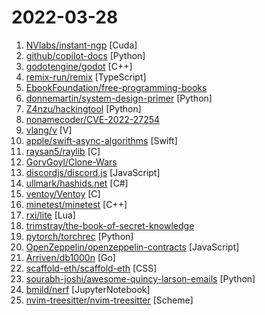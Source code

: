 # 2022-03-28

1. [NVlabs/instant-ngp](https://github.com/NVlabs/instant-ngp "Instant neural graphics primitives: lightning fast NeRF and more") [Cuda]
2. [github/copilot-docs](https://github.com/github/copilot-docs "Documentation for GitHub Copilot") [Python]
3. [godotengine/godot](https://github.com/godotengine/godot "Godot Engine – Multi-platform 2D and 3D game engine") [C++]
4. [remix-run/remix](https://github.com/remix-run/remix "Build Better Websites. Create modern, resilient user experiences with web fundamentals.") [TypeScript]
5. [EbookFoundation/free-programming-books](https://github.com/EbookFoundation/free-programming-books "📚 Freely available programming books") 
6. [donnemartin/system-design-primer](https://github.com/donnemartin/system-design-primer "Learn how to design large-scale systems. Prep for the system design interview. Includes Anki flashcards.") [Python]
7. [Z4nzu/hackingtool](https://github.com/Z4nzu/hackingtool "ALL IN ONE Hacking Tool For Hackers") [Python]
8. [nonamecoder/CVE-2022-27254](https://github.com/nonamecoder/CVE-2022-27254 "PoC for vulnerability in Honda's Remote Keyless System(CVE-2022-27254)") 
9. [vlang/v](https://github.com/vlang/v "Simple, fast, safe, compiled language for developing maintainable software. Compiles itself in <1s with zero library dependencies. https://vlang.io") [V]
10. [apple/swift-async-algorithms](https://github.com/apple/swift-async-algorithms "Async Algorithms for Swift") [Swift]
11. [raysan5/raylib](https://github.com/raysan5/raylib "A simple and easy-to-use library to enjoy videogames programming") [C]
12. [GorvGoyl/Clone-Wars](https://github.com/GorvGoyl/Clone-Wars "100+ open-source clones of popular sites like Airbnb, Amazon, Instagram, Netflix, Tiktok, Spotify, Whatsapp, Youtube etc. See source code, demo links, tech stack, github stars.") 
13. [discordjs/discord.js](https://github.com/discordjs/discord.js "A powerful JavaScript library for interacting with the Discord API") [JavaScript]
14. [ullmark/hashids.net](https://github.com/ullmark/hashids.net "A small .NET package to generate YouTube-like hashes from one or many numbers. Use hashids when you do not want to expose your database ids to the user.") [C#]
15. [ventoy/Ventoy](https://github.com/ventoy/Ventoy "A new bootable USB solution.") [C]
16. [minetest/minetest](https://github.com/minetest/minetest "Minetest is an open source voxel game engine with easy modding and game creation") [C++]
17. [rxi/lite](https://github.com/rxi/lite "A lightweight text editor written in Lua") [Lua]
18. [trimstray/the-book-of-secret-knowledge](https://github.com/trimstray/the-book-of-secret-knowledge "A collection of inspiring lists, manuals, cheatsheets, blogs, hacks, one-liners, cli/web tools and more.") 
19. [pytorch/torchrec](https://github.com/pytorch/torchrec "Pytorch domain library for recommendation systems") [Python]
20. [OpenZeppelin/openzeppelin-contracts](https://github.com/OpenZeppelin/openzeppelin-contracts "OpenZeppelin Contracts is a library for secure smart contract development.") [JavaScript]
21. [Arriven/db1000n](https://github.com/Arriven/db1000n "") [Go]
22. [scaffold-eth/scaffold-eth](https://github.com/scaffold-eth/scaffold-eth "🏗 forkable Ethereum dev stack focused on fast product iterations") [CSS]
23. [sourabh-joshi/awesome-quincy-larson-emails](https://github.com/sourabh-joshi/awesome-quincy-larson-emails "This repository is an archive of emails that are sent by the awesome Quincy Larson every week.") [Python]
24. [bmild/nerf](https://github.com/bmild/nerf "Code release for NeRF (Neural Radiance Fields)") [JupyterNotebook]
25. [nvim-treesitter/nvim-treesitter](https://github.com/nvim-treesitter/nvim-treesitter "Nvim Treesitter configurations and abstraction layer") [Scheme]
